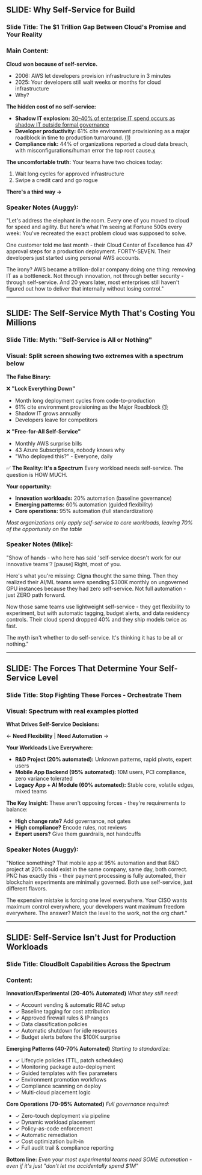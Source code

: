 
## **SLIDE: Why Self-Service for Build**

### Slide Title: **The $1 Trillion Gap Between Cloud's Promise and Your Reality**

### Main Content:

**Cloud won because of self-service.**

- 2006: AWS let developers provision infrastructure in 3 minutes
- 2025: Your developers still wait weeks or months for cloud infrastructure
- Why? 

**The hidden cost of no self-service:**

- **Shadow IT explosion:** [30–40% of enterprise IT spend occurs as shadow IT outside formal governance](<$2.3M average annual spend outside IT governance>)
- **Developer productivity:** 61% cite environment provisioning as a major roadblock in time to production turnaround. [(1)](https://www.businesswire.com/news/home/20230321005525/en/New-Research-Uncovers-a-Developer-Experience-Gap-for-Provisioning-Environments-Resulting-in-Modern-Application-Deployment-Delays)
- **Compliance risk:** 44% of organizations reported a cloud data breach, with misconfigurations/human error the top root cause.[x](https://www.infosecurity-magazine.com/news/cloud-breaches-half-organizations/)

**The uncomfortable truth:** Your teams have two choices today:
1. Wait long cycles for approved infrastructure
2. Swipe a credit card and go rogue

**There's a third way →**

### Speaker Notes (Auggy):

"Let's address the elephant in the room. Every one of you moved to cloud for speed and agility. But here's what I'm seeing at Fortune 500s every week: You've recreated the exact problem cloud was supposed to solve.

One customer told me last month - their Cloud Center of Excellence has 47 approval steps for a production deployment. FORTY-SEVEN. Their developers just started using personal AWS accounts.

The irony? AWS became a trillion-dollar company doing one thing: removing IT as a bottleneck. Not through innovation, not through better security - through self-service. And 20 years later, most enterprises still haven't figured out how to deliver that internally without losing control."

---

## **SLIDE: The Self-Service Myth That's Costing You Millions**

### Slide Title: **Myth: "Self-Service is All or Nothing"**

### Visual: Split screen showing two extremes with a spectrum below

**The False Binary:**

❌ **"Lock Everything Down"**
- Month long deployment cycles from code-to-production
- 61% cite environment provisioning as the Major Roadblock [(1)](https://www.businesswire.com/news/home/20230321005525/en/New-Research-Uncovers-a-Developer-Experience-Gap-for-Provisioning-Environments-Resulting-in-Modern-Application-Deployment-Delays)
- Shadow IT grows annually
- Developers leave for competitors

❌ **"Free-for-All Self-Service"**
- Monthly AWS surprise bills
- 43 Azure Subscriptions, nobody knows why
- "Who deployed this?" - Everyone, daily

✅ **The Reality: It's a Spectrum** Every workload needs self-service. The question is HOW MUCH.

**Your opportunity:**
- **Innovation workloads:** 20% automation (baseline governance)
- **Emerging patterns:** 60% automation (guided flexibility)
- **Core operations:** 95% automation (full standardization)

_Most organizations only apply self-service to core workloads, leaving 70% of the opportunity on the table_

### Speaker Notes (Mike):

"Show of hands - who here has said 'self-service doesn't work for our innovative teams'? [pause] Right, most of you.

Here's what you're missing: Cigna thought the same thing. Then they realized their AI/ML teams were spending $300K monthly on ungoverned GPU instances because they had zero self-service. Not full automation - just ZERO path forward.

Now those same teams use lightweight self-service - they get flexibility to experiment, but with automatic tagging, budget alerts, and data residency controls. Their cloud spend dropped 40% and they ship models twice as fast.

The myth isn't whether to do self-service. It's thinking it has to be all or nothing."

---

## **SLIDE: The Forces That Determine Your Self-Service Level**

### Slide Title: **Stop Fighting These Forces - Orchestrate Them**

### Visual: Spectrum with real examples plotted

**What Drives Self-Service Decisions:**

← **Need Flexibility** | **Need Automation** →

**Your Workloads Live Everywhere:**

- **R&D Project (20% automated):** Unknown patterns, rapid pivots, expert users
- **Mobile App Backend (95% automated):** 10M users, PCI compliance, zero variance tolerated
- **Legacy App + AI Module (60% automated):** Stable core, volatile edges, mixed teams

**The Key Insight:** These aren't opposing forces - they're requirements to balance:

- **High change rate?** Add governance, not gates
- **High compliance?** Encode rules, not reviews
- **Expert users?** Give them guardrails, not handcuffs

### Speaker Notes (Auggy):

"Notice something? That mobile app at 95% automation and that R&D project at 20% could exist in the same company, same day, both correct. PNC has exactly this - their payment processing is fully automated, their blockchain experiments are minimally governed. Both use self-service, just different flavors.

The expensive mistake is forcing one level everywhere. Your CISO wants maximum control everywhere, your developers want maximum freedom everywhere. The answer? Match the level to the work, not the org chart."

---

## **SLIDE: Self-Service Isn't Just for Production Workloads**

### Slide Title: **CloudBolt Capabilities Across the Spectrum**

### Content:

**Innovation/Experimental (20-40% Automated)** _What they still need:_

- ✓ Account vending & automatic RBAC setup
- ✓ Baseline tagging for cost attribution
- ✓ Approved firewall rules & IP ranges
- ✓ Data classification policies
- ✓ Automatic shutdown for idle resources
- ✓ Budget alerts before the $100K surprise

**Emerging Patterns (40-70% Automated)** _Starting to standardize:_

- ✓ Lifecycle policies (TTL, patch schedules)
- ✓ Monitoring package auto-deployment
- ✓ Guided templates with flex parameters
- ✓ Environment promotion workflows
- ✓ Compliance scanning on deploy
- ✓ Multi-cloud placement logic

**Core Operations (70-95% Automated)** _Full governance required:_

- ✓ Zero-touch deployment via pipeline
- ✓ Dynamic workload placement
- ✓ Policy-as-code enforcement
- ✓ Automatic remediation
- ✓ Cost optimization built-in
- ✓ Full audit trail & compliance reporting

**Bottom line:** _Even your most experimental teams need SOME automation - even if it's just "don't let me accidentally spend $1M"_